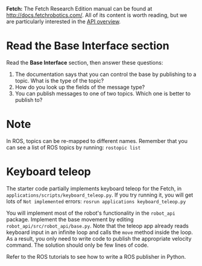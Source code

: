 **Fetch:** The Fetch Research Edition manual can be found at http://docs.fetchrobotics.com/.
All of its content is worth reading, but we are particularly interested in the [API overview](http://docs.fetchrobotics.com/api_overview.html).

# Read the **Base Interface** section
Read the **Base Interface** section, then answer these questions:

1. The documentation says that you can control the base by publishing to a topic. What is the type of the topic?
1. How do you look up the fields of the message type?
1. You can publish messages to one of two topics. Which one is better to publish to?

# Note

In ROS, topics can be re-mapped to different names. Remember that you can see a list of ROS topics by running:
```rostopic list```

# Keyboard teleop
The starter code partially implements keyboard teleop for the Fetch, in `applications/scripts/keyboard_teleop.py`.
If you try running it, you will get lots of `Not implemented` errors:
```rosrun applications keyboard_teleop.py```

You will implement most of the robot's functionality in the `robot_api` package.
Implement the base movement by editing `robot_api/src/robot_api/base.py`.
Note that the teleop app already reads keyboard input in an infinite loop and calls the `move` method inside the loop.
As a result, you only need to write code to publish the appropriate velocity command.
The solution should only be few lines of code.

Refer to the ROS tutorials to see how to write a ROS publisher in Python.